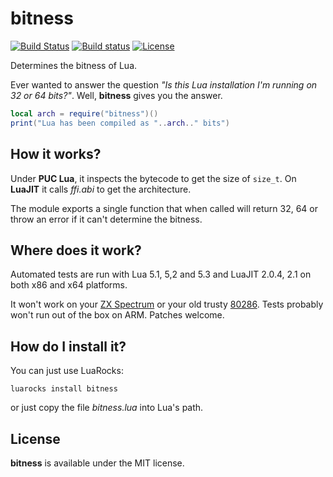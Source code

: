 # bitness #

[![Build Status](https://travis-ci.org/ignacio/bitness.png?branch=master)](https://travis-ci.org/ignacio/bitness)
[![Build status](https://ci.appveyor.com/api/projects/status/6rbmp841rlcy6w0j?svg=true)](https://ci.appveyor.com/project/ignacio/bitness)
[![License](http://img.shields.io/badge/License-MIT-brightgreen.svg)](LICENSE)

Determines the bitness of Lua.

Ever wanted to answer the question _"Is this Lua installation I'm running on 32 or 64 bits?"_. Well, **bitness** gives you the answer.

````lua
local arch = require("bitness")()
print("Lua has been compiled as "..arch.." bits")
````

## How it works? #
Under **PUC Lua**, it inspects the bytecode to get the size of `size_t`. On **LuaJIT** it calls _ffi.abi_ to get the architecture.

The module exports a single function that when called will return 32, 64 or throw an error if it can't determine the bitness.

## Where does it work? #
Automated tests are run with Lua 5.1, 5,2 and 5.3 and LuaJIT 2.0.4, 2.1 on both x86 and x64 platforms.

It won't work on your [ZX Spectrum](https://en.wikipedia.org/wiki/ZX_Spectrum) or your old trusty [80286](https://en.wikipedia.org/wiki/Intel_80286). Tests probably won't run out of the box on ARM. Patches welcome.

## How do I install it? #
You can just use LuaRocks:

~~~~
luarocks install bitness
~~~~

or just copy the file _bitness.lua_ into Lua's path.

## License #
**bitness** is available under the MIT license.

